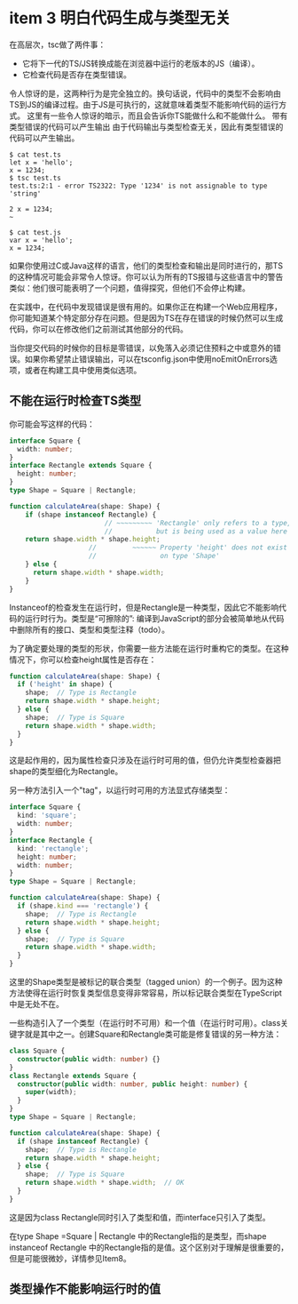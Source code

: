 # item 3 明白代码生成与类型无关
在高层次，tsc做了两件事：
* 它将下一代的TS/JS转换成能在浏览器中运行的老版本的JS（编译）。
* 它检查代码是否存在类型错误。

令人惊讶的是，这两种行为是完全独立的。换句话说，代码中的类型不会影响由TS到JS的编译过程。由于JS是可执行的，这就意味着类型不能影响代码的运行方式。
这里有一些令人惊讶的暗示，而且会告诉你TS能做什么和不能做什么。
带有类型错误的代码可以产生输出
由于代码输出与类型检查无关，因此有类型错误的代码可以产生输出。

```
$ cat test.ts
let x = 'hello';
x = 1234;
$ tsc test.ts
test.ts:2:1 - error TS2322: Type '1234' is not assignable to type 'string'
​
2 x = 1234;
~
​
$ cat test.js
var x = 'hello';
x = 1234;
```
如果你使用过C或Java这样的语言，他们的类型检查和输出是同时进行的，那TS的这种情况可能会非常令人惊讶。你可以认为所有的TS报错与这些语言中的警告类似：他们很可能表明了一个问题，值得探究，但他们不会停止构建。

在实践中，在代码中发现错误是很有用的。如果你正在构建一个Web应用程序，你可能知道某个特定部分存在问题。但是因为TS在存在错误的时候仍然可以生成代码，你可以在修改他们之前测试其他部分的代码。

当你提交代码的时候你的目标是零错误，以免落入必须记住预料之中或意外的错误。如果你希望禁止错误输出，可以在tsconfig.json中使用noEmitOnErrors选项，或者在构建工具中使用类似选项。

## 不能在运行时检查TS类型
你可能会写这样的代码：

```TypeScript
interface Square {
  width: number;
}
interface Rectangle extends Square {
  height: number;
}
type Shape = Square | Rectangle;

function calculateArea(shape: Shape) {
    if (shape instanceof Rectangle) {
                        // ~~~~~~~~~ 'Rectangle' only refers to a type,
                        //           but is being used as a value here
    return shape.width * shape.height;
                    //         ~~~~~~ Property 'height' does not exist
                    //                on type 'Shape'
    } else {
      return shape.width * shape.width;
    }
}
```
Instanceof的检查发生在运行时，但是Rectangle是一种类型，因此它不能影响代码的运行时行为。类型是“可擦除的”: 编译到JavaScript的部分会被简单地从代码中删除所有的接口、类型和类型注释（todo）。

为了确定要处理的类型的形状，你需要一些方法能在运行时重构它的类型。在这种情况下，你可以检查height属性是否存在：
```typescript
function calculateArea(shape: Shape) {
  if ('height' in shape) {
    shape;  // Type is Rectangle
    return shape.width * shape.height;
  } else {
    shape;  // Type is Square
    return shape.width * shape.width;
  }
}
```

这是起作用的，因为属性检查只涉及在运行时可用的值，但仍允许类型检查器把shape的类型细化为Rectangle。

另一种方法引入一个"tag"，以运行时可用的方法显式存储类型：

```TypeScript
interface Square {
  kind: 'square';
  width: number;
}
interface Rectangle {
  kind: 'rectangle';
  height: number;
  width: number;
}
type Shape = Square | Rectangle;

function calculateArea(shape: Shape) {
  if (shape.kind === 'rectangle') {
    shape;  // Type is Rectangle
    return shape.width * shape.height;
  } else {
    shape;  // Type is Square
    return shape.width * shape.width;
  }
}
```

这里的Shape类型是被标记的联合类型（tagged union）的一个例子。因为这种方法使得在运行时恢复类型信息变得非常容易，所以标记联合类型在TypeScript中是无处不在。

一些构造引入了一个类型（在运行时不可用）和一个值（在运行时可用）。class关键字就是其中之一。创建Square和Rectangle类可能是修复错误的另一种方法：

```TypeScript
class Square {
  constructor(public width: number) {}
}
class Rectangle extends Square {
  constructor(public width: number, public height: number) {
    super(width);
  }
}
type Shape = Square | Rectangle;

function calculateArea(shape: Shape) {
  if (shape instanceof Rectangle) {
    shape;  // Type is Rectangle
    return shape.width * shape.height;
  } else {
    shape;  // Type is Square
    return shape.width * shape.width;  // OK
  }
}
```

这是因为class Rectangle同时引入了类型和值，而interface只引入了类型。

在type Shape =Square | Rectangle 中的Rectangle指的是类型，而shape instanceof Rectangle 中的Rectangle指的是值。这个区别对于理解是很重要的，但是可能很微妙，详情参见Item8。

## 类型操作不能影响运行时的值



